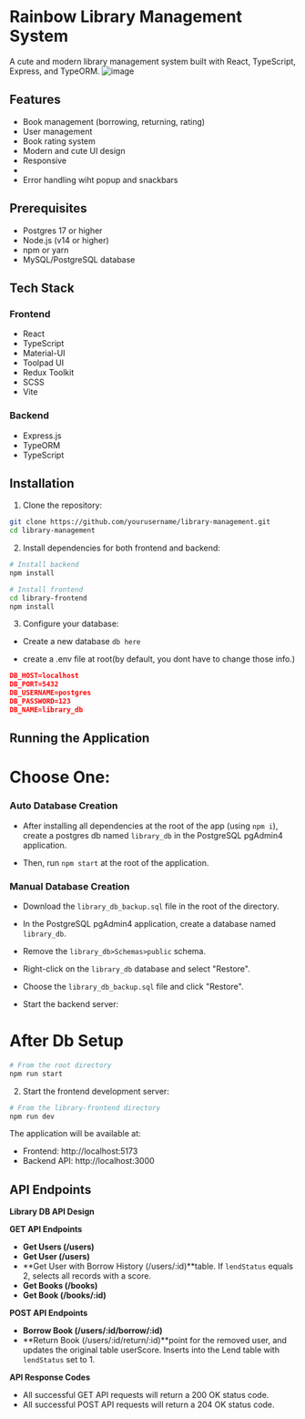 # Rainbow Library Management System

A cute and modern library management system built with React, TypeScript, Express, and TypeORM.
![image](https://github.com/user-attachments/assets/83d92e4c-4045-404d-a10e-45af3e66b2c0)


## Features

- Book management (borrowing, returning, rating)
- User management
- Book rating system
- Modern and cute UI design
- Responsive
- 
- Error handling wiht popup and snackbars

## Prerequisites
- Postgres 17 or higher
- Node.js (v14 or higher)
- npm or yarn
- MySQL/PostgreSQL database

## Tech Stack

### Frontend

- React
- TypeScript
- Material-UI
- Toolpad UI
- Redux Toolkit
- SCSS
- Vite

### Backend

- Express.js
- TypeORM
- TypeScript

## Installation

1. Clone the repository:

```bash
git clone https://github.com/yourusername/library-management.git
cd library-management
```

2. Install dependencies for both frontend and backend:

```bash
# Install backend
npm install

# Install frontend
cd library-frontend
npm install
```

3. Configure your database:

- Create a new database
  `db here`

- create a .env file at root(by default, you dont have to change those info.)

```json
DB_HOST=localhost
DB_PORT=5432
DB_USERNAME=postgres
DB_PASSWORD=123
DB_NAME=library_db

```
 

## Running the Application

#  Choose One:

### Auto Database Creation

* After installing all dependencies at the root of the app (using `npm i`), create a postgres db named `library_db` in the PostgreSQL pgAdmin4 application.

* Then, run `npm start` at the root of the application.

### Manual Database Creation

* Download the `library_db_backup.sql` file in the root of the directory.

* In the PostgreSQL pgAdmin4 application, create a database named `library_db`. 

* Remove the `library_db>Schemas>public` schema.

* Right-click on the `library_db` database and select "Restore". 

* Choose the `library_db_backup.sql` file and click "Restore".

* Start the backend server:

# After Db Setup

```bash
# From the root directory
npm run start
```

2. Start the frontend development server:

```bash
# From the library-frontend directory
npm run dev
```

The application will be available at:

- Frontend: http://localhost:5173
- Backend API: http://localhost:3000

## API Endpoints
**Library DB API Design**

**GET API Endpoints**

* **Get Users (/users)**
* **Get User (/users)**
* **Get User with Borrow History (/users/:id)**table. If `lendStatus` equals 2, selects all records with a score.
* **Get Books (/books)**
* **Get Book (/books/:id)**

**POST API Endpoints**

* **Borrow Book (/users/:id/borrow/:id)**
* **Return Book (/users/:id/return/:id)**point for the removed user, and updates the original table userScore. Inserts into the Lend table with `lendStatus` set to 1.

**API Response Codes**

* All successful GET API requests will return a 200 OK status code.
* All successful POST API requests will return a 204 OK status code.

 
